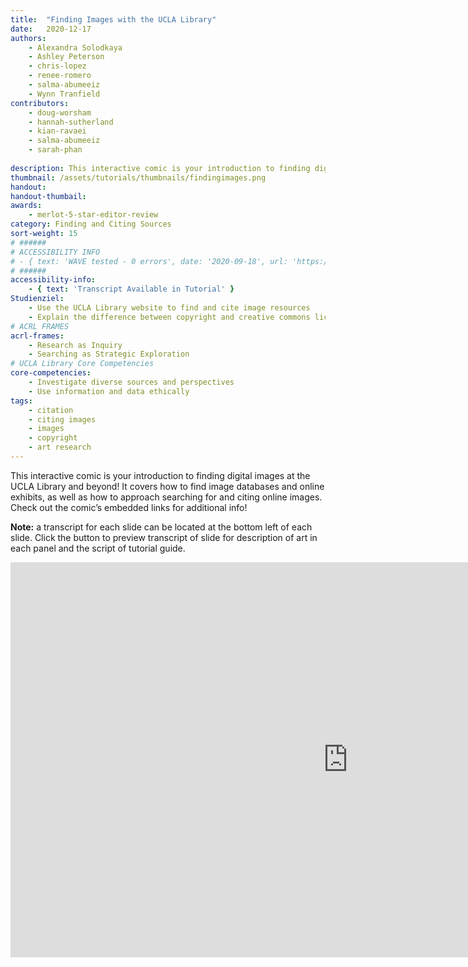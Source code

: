 ```yaml
---
title:  "Finding Images with the UCLA Library"
date:   2020-12-17
authors: 
    - Alexandra Solodkaya
    - Ashley Peterson
    - chris-lopez
    - renee-romero
    - salma-abumeeiz
    - Wynn Tranfield
contributors:
    - doug-worsham
    - hannah-sutherland
    - kian-ravaei
    - salma-abumeeiz
    - sarah-phan
    
description: This interactive comic is your introduction to finding digital images at the UCLA Library and beyond!
thumbnail: /assets/tutorials/thumbnails/findingimages.png
handout:
handout-thumbail: 
awards:
    - merlot-5-star-editor-review
category: Finding and Citing Sources
sort-weight: 15
# ######
# ACCESSIBILITY INFO
# - { text: 'WAVE tested - 0 errors', date: '2020-09-18', url: 'https://wave.webaim.org/' }
# ######
accessibility-info:
    - { text: 'Transcript Available in Tutorial' }
Studienziel:
    - Use the UCLA Library website to find and cite image resources
    - Explain the difference between copyright and creative commons licensing
# ACRL FRAMES
acrl-frames:
    - Research as Inquiry
    - Searching as Strategic Exploration
# UCLA Library Core Competencies
core-competencies:
    - Investigate diverse sources and perspectives
    - Use information and data ethically
tags:
    - citation
    - citing images
    - images
    - copyright
    - art research
---
```

This interactive comic is your introduction to finding digital images at the UCLA Library and beyond! It covers how to find image databases and online exhibits, as well as how to approach searching for and citing online images. Check out the comic’s embedded links for additional info!

**Note:** a transcript for each slide can be located at the bottom left of each slide. Click the button to preview transcript of slide for description of art in each panel and the script of tutorial guide.

<iframe src="https://uclabruinlearn.h5p.com/content/1291709932044874028/embed" width="1079" height="632" frameborder="0" allowfullscreen="allowfullscreen"></iframe><script src="https://uclalibrary.github.io/research-tips/assets/js/resizer.js" charset="UTF-8"></script>
